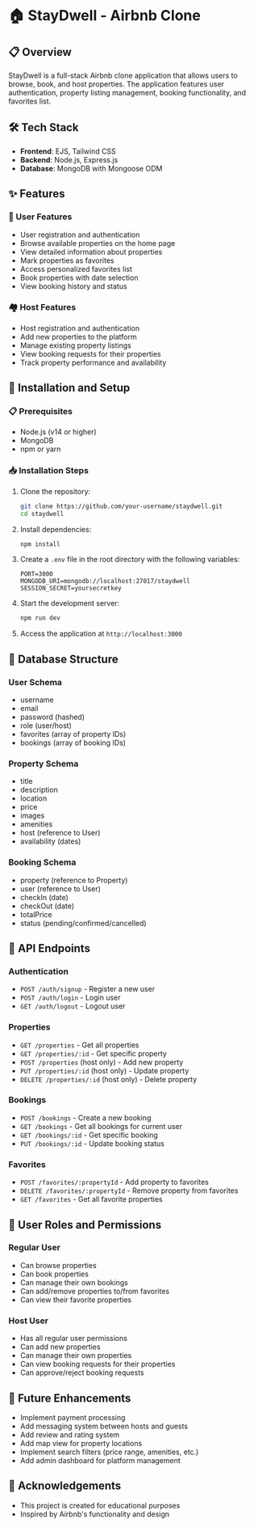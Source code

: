 # 🏠 StayDwell - Airbnb Clone

## 📋 Overview
StayDwell is a full-stack Airbnb clone application that allows users to browse, book, and host properties. The application features user authentication, property listing management, booking functionality, and favorites list.

## 🛠️ Tech Stack
- **Frontend**: EJS, Tailwind CSS
- **Backend**: Node.js, Express.js
- **Database**: MongoDB with Mongoose ODM

## ✨ Features

### 👤 User Features
- User registration and authentication
- Browse available properties on the home page
- View detailed information about properties
- Mark properties as favorites
- Access personalized favorites list
- Book properties with date selection
- View booking history and status

### 🏘️ Host Features
- Host registration and authentication
- Add new properties to the platform
- Manage existing property listings
- View booking requests for their properties
- Track property performance and availability

## 🚀 Installation and Setup

### 📋 Prerequisites
- Node.js (v14 or higher)
- MongoDB
- npm or yarn

### 📥 Installation Steps
1. Clone the repository:
   ```bash
   git clone https://github.com/your-username/staydwell.git
   cd staydwell
   ```

2. Install dependencies:
   ```bash
   npm install
   ```

3. Create a `.env` file in the root directory with the following variables:
   ```
   PORT=3000
   MONGODB_URI=mongodb://localhost:27017/staydwell
   SESSION_SECRET=yoursecretkey
   ```

4. Start the development server:
   ```bash
   npm run dev
   ```

5. Access the application at `http://localhost:3000`

## 💾 Database Structure

### User Schema
- username
- email
- password (hashed)
- role (user/host)
- favorites (array of property IDs)
- bookings (array of booking IDs)

### Property Schema
- title
- description
- location
- price
- images
- amenities
- host (reference to User)
- availability (dates)


### Booking Schema
- property (reference to Property)
- user (reference to User)
- checkIn (date)
- checkOut (date)
- totalPrice
- status (pending/confirmed/cancelled)

## 🔌 API Endpoints

### Authentication
- `POST /auth/signup` - Register a new user
- `POST /auth/login` - Login user
- `GET /auth/logout` - Logout user

### Properties
- `GET /properties` - Get all properties
- `GET /properties/:id` - Get specific property
- `POST /properties` (host only) - Add new property
- `PUT /properties/:id` (host only) - Update property
- `DELETE /properties/:id` (host only) - Delete property

### Bookings
- `POST /bookings` - Create a new booking
- `GET /bookings` - Get all bookings for current user
- `GET /bookings/:id` - Get specific booking
- `PUT /bookings/:id` - Update booking status

### Favorites
- `POST /favorites/:propertyId` - Add property to favorites
- `DELETE /favorites/:propertyId` - Remove property from favorites
- `GET /favorites` - Get all favorite properties

## 👥 User Roles and Permissions

### Regular User
- Can browse properties
- Can book properties
- Can manage their own bookings
- Can add/remove properties to/from favorites
- Can view their favorite properties


### Host User
- Has all regular user permissions
- Can add new properties
- Can manage their own properties
- Can view booking requests for their properties
- Can approve/reject booking requests

## 🚀 Future Enhancements
- Implement payment processing
- Add messaging system between hosts and guests
- Add review and rating system
- Add map view for property locations
- Implement search filters (price range, amenities, etc.)
- Add admin dashboard for platform management

## 🙏 Acknowledgements
- This project is created for educational purposes
- Inspired by Airbnb's functionality and design

